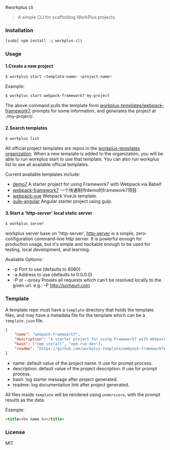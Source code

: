 #workplus cli

> A simple CLI for scaffolding WorkPlus projects.

### Installation

```bash
[sudo] npm install -g workplus-cli
```

### Usage

#### 1.Create a new project

```bash
$ workplus start <template-name> <project-name>
```

Example:

```bash
$ workplus start webpack-framework7 my-project
```

The above command pulls the template from [workplus-templates/webpack-framework7](https://github.com/workplus-templates/webpack-framework7), prompts for some information, and generates the project at ./my-project/.

#### 2.Search templates

```bash
$ workplus list
```

All official project templates are repos in the [workplus-templates organization](https://github.com/workplus-templates). When a new template is added to the organization, you will be able to run workplus start <template-name> <project-name> to use that template. You can also run workplus list to see all available official templates.

Current available templates include:

* [demo7](https://github.com/workplus-templates/demo7) A starter project for using Framework7 with Webpack via Babel!
* [webpack-framework7](https://github.com/workplus-templates/webpack-framework7) 一个快速制作demo的framework7项目
* [webpack-vue](https://github.com/workplus-templates/webpack-vue) Webpack VueJs template.
* [gulp-angular](https://github.com/workplus-templates/gulp-angular) Angular starter project using gulp.


#### 3.Start a 'http-server' local static server

```bash
$ workplus server
```

workplus server base on 'http-server', [http-server](https://github.com/indexzero/http-server) is a simple, zero-configuration command-line http server. It is powerful enough for production usage, but it's simple and hackable enough to be used for testing, local development, and learning.

Available Options:

* -p Port to use (defaults to 8080)
* -a Address to use (defaults to 0.0.0.0)
* -P or --proxy Proxies all requests which can't be resolved locally to the given url. e.g.: -P http://someurl.com

### Template

A template repo must have a `template` directory that holds the template files, and may have a metadata file for the template which can be a `template.json` file.

```json
{
    "name": "webpack-framework7",
    "description": "A starter project for using Framework7 with Webpack via Babel!",
    "bash": ["npm install", "npm run dev"],
    "readme": "https://github.com/workplus-template/webpack-framework7#readme"
}
```

* name: default value of the project name. It use for prompt process.
* description: default value of the project description. It use for prompt process.
* bash: log starter message after project generated.
* readme: log documentation link after project generated.


All files inside `template` will be rendered using `underscore`, with the prompt results as the data.

Example:

```html
<title><%= name %></title>
```

### License

MIT
